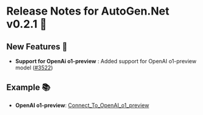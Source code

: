 ﻿# Release Notes for AutoGen.Net v0.2.1 🚀

## New Features 🌟
- **Support for OpenAi o1-preview** : Added support for OpenAI o1-preview model ([#3522](https://github.com/SuperDappAI/superdappstudio/issues/3522))

## Example 📚
- **OpenAI o1-preview**: [Connect_To_OpenAI_o1_preview](https://github.com/SuperDappAI/superdappstudio/blob/main/dotnet/sample/AutoGen.OpenAI.Sample/Connect_To_OpenAI_o1_preview.cs)